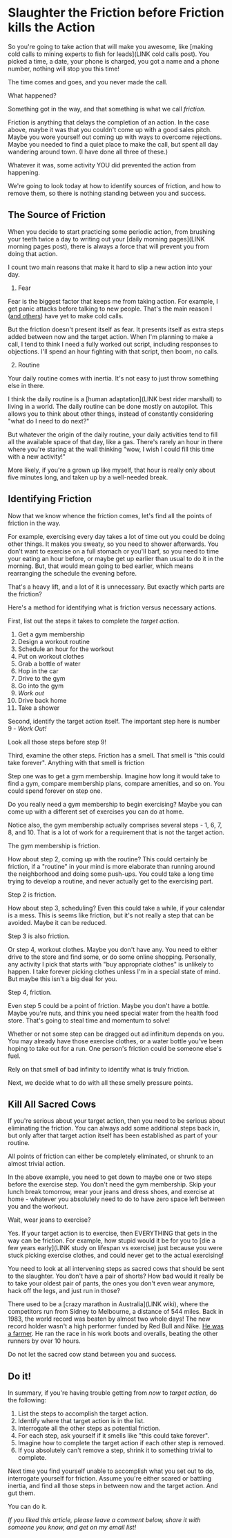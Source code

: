 Slaughter the Friction before Friction kills the Action
=======================================================

So you're going to take action that will make you awesome, like [making cold calls to mining experts to fish for leads](LINK cold calls post).  You picked a time, a date, your phone is charged, you got a name and a phone number, nothing will stop you this time!

The time comes and goes, and you never made the call.

What happened?

Something got in the way, and that something is what we call *friction*.

Friction is anything that delays the completion of an action.  In the case above, maybe it was that you couldn't come up with a good sales pitch.  Maybe you wore yourself out coming up with ways to overcome rejections.  Maybe you needed to find a quiet place to make the call, but spent all day wandering around town.  (I have done all three of these.)

Whatever it was, some activity YOU did prevented the action from happening.

We're going to look today at how to identify sources of friction, and how to remove them, so there is nothing standing between you and success.

## The Source of Friction

When you decide to start practicing some periodic action, from brushing your teeth twice a day to writing out your [daily morning pages](LINK morning pages post), there is always a force that will prevent you from doing that action.

I count two main reasons that make it hard to slip a new action into your day.

1. Fear

Fear is the biggest factor that keeps me from taking action.  For example, I get panic attacks before talking to new people.  That's the main reason I ([and others](LINK)) have yet to make cold calls.

But the friction doesn't present itself as fear.  It presents itself as extra steps added between now and the target action.  When I'm planning to make a call, I tend to think I need a fully worked out script, including responses to objections.  I'll spend an hour fighting with that script, then boom, no calls.

2. Routine

Your daily routine comes with inertia.  It's not easy to just throw something else in there.

I think the daily routine is a [human adaptation](LINK best rider marshall) to living in a world.  The daily routine can be done mostly on autopilot.  This allows you to think about other things, instead of constantly considering "what do I need to do next?"

But whatever the origin of the daily routine, your daily activities tend to fill all the available space of that day, like a gas.  There's rarely an hour in there where you're staring at the wall thinking "wow, I wish I could fill this time with a new activity!"

More likely, if you're a grown up like myself, that hour is really only about five minutes long, and taken up by a well-needed break.

## Identifying Friction

Now that we know whence the friction comes, let's find all the points of friction in the way.

For example, exercising every day takes a lot of time out you could be doing other things.  It makes you sweaty, so you need to shower afterwards.  You don't want to exercise on a full stomach or you'll barf, so you need to time your eating an hour before, or maybe get up earlier than usual to do it in the morning.  But, that would mean going to bed earlier, which means rearranging the schedule the evening before.

That's a heavy lift, and a lot of it is unnecessary.  But exactly which parts are the friction?

Here's a method for identifying what is friction versus necessary actions.

First, list out the steps it takes to complete the _target action_.

1. Get a gym membership
2. Design a workout routine
3. Schedule an hour for the workout
4. Put on workout clothes
5. Grab a bottle of water
6. Hop in the car
7. Drive to the gym
8. Go into the gym
9. _Work out_
10. Drive back home
11. Take a shower

Second, identify the target action itself.  The important step here is number 9 - *Work Out!*

Look all those steps before step 9!

Third, examine the other steps.  Friction has a smell.  That smell is "this could take forever".  Anything with that smell is friction

Step one was to get a gym membership.  Imagine how long it would take to find a gym, compare membership plans, compare amenities, and so on.  You could spend forever on step one.

Do you really need a gym membership to begin exercising?  Maybe you can come up with a different set of exercises you can do at home.

Notice also, the gym membership actually comprises several steps - 1, 6, 7, 8, and 10.  That is a lot of work for a requirement that is not the target action.

The gym membership is friction.

How about step 2, coming up with the routine?  This could certainly be friction, if a "routine" in your mind is more elaborate than running around the neighborhood and doing some push-ups.  You could take a long time trying to develop a routine, and never actually get to the exercising part.

Step 2 is friction.

How about step 3, scheduling?  Even this could take a while, if your calendar is a mess.  This is seems like friction, but it's not really a step that can be avoided.  Maybe it can be reduced.

Step 3 is also friction.

Or step 4, workout clothes.  Maybe you don't have any.  You need to either drive to the store and find some, or do some online shopping.  Personally, any activity I pick that starts with "buy appropriate clothes" is unlikely to happen.  I take forever picking clothes unless I'm in a special state of mind.  But maybe this isn't a big deal for you.

Step 4, friction.

Even step 5 could be a point of friction.  Maybe you don't have a bottle.  Maybe you're nuts, and think you need special water from the health food store.  That's going to steal time and momentum to solve!

Whether or not some step can be dragged out ad infinitum depends on you.  You may already have those exercise clothes, or a water bottle you've been hoping to take out for a run.  One person's friction could be someone else's fuel.

Rely on that smell of bad infinity to identify what is truly friction.

Next, we decide what to do with all these smelly pressure points.

## Kill All Sacred Cows

If you're serious about your target action, then you need to be serious about eliminating the friction.  You can always add some additional steps back in, but only after that target action itself has been established as part of your routine.

All points of friction can either be completely eliminated, or shrunk to an almost trivial action.

In the above example, you need to get down to maybe one or two steps before the exercise step.  You don't need the gym membership.  Skip your lunch break tomorrow, wear your jeans and dress shoes, and exercise at home - whatever you absolutely need to do to have zero space left between you and the workout.

Wait, wear jeans to exercise?

Yes.  If your target action is to exercise, then EVERYTHING that gets in the way can be friction.  For example, how stupid would it be for you to [die a few years early](LINK study on lifespan vs exercise) just because you were stuck picking exercise clothes, and could never get to the actual exercising!

You need to look at all intervening steps as sacred cows that should be sent to the slaughter.  You don't have a pair of shorts?  How bad would it really be to take your oldest pair of pants, the ones you don't even wear anymore, hack off the legs, and just run in those?

There used to be a [crazy marathon in Australia](LINK wiki), where the competitors run from Sidney to Melbourne, a distance of 544 miles.  Back in 1983, the world record was beaten by almost two whole days!  The new record holder wasn't a high performer funded by Red Bull and Nike.  [He was a farmer](LINK).  He ran the race in his work boots and overalls, beating the other runners by over 10 hours.

Do not let the sacred cow stand between you and success.

## Do it!

In summary, if you're having trouble getting from _now_ to _target action_, do the following:

1. List the steps to accomplish the target action.
2. Identify where that target action is in the list.
3. Interrogate all the other steps as potential friction.
4. For each step, ask yourself if it smells like "this could take forever".
5. Imagine how to complete the target action if each other step is removed.
6. If you absolutely can't remove a step, shrink it to something trivial to complete.

Next time you find yourself unable to accomplish what you set out to do, interrogate yourself for friction.  Assume you're either scared or battling inertia, and find all those steps in between now and the target action.  And gut them.

You can do it.

_If you liked this article, please leave a comment below, share it with someone you know, and get on my email list!_
